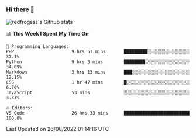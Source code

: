 ### Hi there 👋

<img src="https://github-readme-stats.vercel.app/api?username=redfrogsss&show_icons=true" alt="redfrogsss's Github stats"></img>

<!--START_SECTION:waka-->
📊 **This Week I Spent My Time On** 

```text
💬 Programming Languages: 
PHP                      9 hrs 51 mins       █████████░░░░░░░░░░░░░░░░   37.1% 
Python                   9 hrs 3 mins        ████████░░░░░░░░░░░░░░░░░   34.09% 
Markdown                 3 hrs 13 mins       ███░░░░░░░░░░░░░░░░░░░░░░   12.15% 
CSS                      1 hr 47 mins        █░░░░░░░░░░░░░░░░░░░░░░░░   6.76% 
JavaScript               53 mins             ░░░░░░░░░░░░░░░░░░░░░░░░░   3.33%

🔥 Editors: 
VS Code                  26 hrs 33 mins      █████████████████████████   100.0%

```


 Last Updated on 26/08/2022 01:14:16 UTC
<!--END_SECTION:waka-->